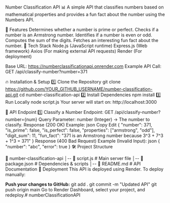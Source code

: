 Number Classification API 📊
A simple API that classifies numbers based on mathematical properties and provides a fun fact about the number using the Numbers API.

🚀 Features
Determines whether a number is prime or perfect.
Checks if a number is an Armstrong number.
Identifies if a number is even or odd.
Computes the sum of the digits.
Fetches an interesting fun fact about the number.
🔧 Tech Stack
Node.js (JavaScript runtime)
Express.js (Web framework)
Axios (For making external API requests)
Render (For deployment)


Base URL:
https://numberclassificationapi.onrender.com
Example API Call:
GET /api/classify-number?number=371


🔥 Installation & Setup
1️⃣ Clone the Repository
git clone https://github.com/YOUR_GITHUB_USERNAME/number-classification-api.git
cd number-classification-api
2️⃣ Install Dependencies
npm install
3️⃣ Run Locally
node script.js
Your server will start on:
http://localhost:3000

📌 API Endpoint
1️⃣ Classify a Number
Endpoint:
GET /api/classify-number?number={num}
Query Parameter:
number (Integer) → The number to classify.
Response (200 OK) Example:
json
Copy
Edit
{
  "number": 371,
  "is_prime": false,
  "is_perfect": false,
  "properties": ["armstrong", "odd"],
  "digit_sum": 11,
  "fun_fact": "371 is an Armstrong number because 3^3 + 7^3 + 1^3 = 371"
}
Response (400 Bad Request) Example (Invalid Input):
json
{
  "number": "abc",
  "error": true
}
🛠 Project Structure

📁 number-classification-api
│-- 📄 script.js         # Main server file
│-- 📄 package.json     # Dependencies & scripts
│-- 📄 README.md        # API Documentation
🚀 Deployment
This API is deployed using Render. To deploy manually:

**Push your changes to GitHub:**
git add .
git commit -m "Updated API"
git push origin main
Go to Render Dashboard, select your project, and redeploy.# numberClassificationAPI
